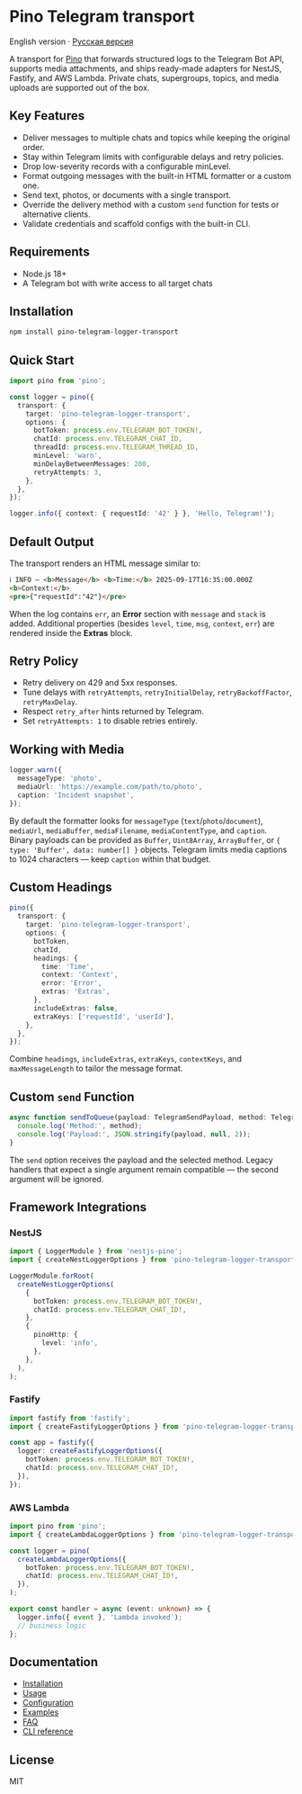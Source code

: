 ﻿# Pino Telegram transport

English version · [Русская версия](README.ru.md)

A transport for [Pino](https://github.com/pinojs/pino) that forwards structured logs to the Telegram Bot API, supports media attachments, and ships ready-made adapters for NestJS, Fastify, and AWS Lambda. Private chats, supergroups, topics, and media uploads are supported out of the box.

## Key Features

- Deliver messages to multiple chats and topics while keeping the original order.
- Stay within Telegram limits with configurable delays and retry policies.
- Drop low-severity records with a configurable minLevel.
- Format outgoing messages with the built-in HTML formatter or a custom one.
- Send text, photos, or documents with a single transport.
- Override the delivery method with a custom `send` function for tests or alternative clients.
- Validate credentials and scaffold configs with the built-in CLI.

## Requirements

- Node.js 18+
- A Telegram bot with write access to all target chats

## Installation

```bash
npm install pino-telegram-logger-transport
```

## Quick Start

```typescript
import pino from 'pino';

const logger = pino({
  transport: {
    target: 'pino-telegram-logger-transport',
    options: {
      botToken: process.env.TELEGRAM_BOT_TOKEN!,
      chatId: process.env.TELEGRAM_CHAT_ID,
      threadId: process.env.TELEGRAM_THREAD_ID,
      minLevel: 'warn',
      minDelayBetweenMessages: 200,
      retryAttempts: 3,
    },
  },
});

logger.info({ context: { requestId: '42' } }, 'Hello, Telegram!');
```

## Default Output

The transport renders an HTML message similar to:

```html
ℹ️ INFO — <b>Message</b> <b>Time:</b> 2025-09-17T16:35:00.000Z
<b>Context:</b>
<pre>{"requestId":"42"}</pre>
```

When the log contains `err`, an **Error** section with `message` and `stack` is added. Additional properties (besides `level`, `time`, `msg`, `context`, `err`) are rendered inside the **Extras** block.

## Retry Policy

- Retry delivery on 429 and 5xx responses.
- Tune delays with `retryAttempts`, `retryInitialDelay`, `retryBackoffFactor`, `retryMaxDelay`.
- Respect `retry_after` hints returned by Telegram.
- Set `retryAttempts: 1` to disable retries entirely.

## Working with Media

```typescript
logger.warn({
  messageType: 'photo',
  mediaUrl: 'https://example.com/path/to/photo',
  caption: 'Incident snapshot',
});
```

By default the formatter looks for `messageType` (`text`/`photo`/`document`), `mediaUrl`, `mediaBuffer`, `mediaFilename`, `mediaContentType`, and `caption`.
Binary payloads can be provided as `Buffer`, `Uint8Array`, `ArrayBuffer`, or `{ type: 'Buffer', data: number[] }` objects.
Telegram limits media captions to 1024 characters — keep `caption` within that budget.

## Custom Headings

```typescript
pino({
  transport: {
    target: 'pino-telegram-logger-transport',
    options: {
      botToken,
      chatId,
      headings: {
        time: 'Time',
        context: 'Context',
        error: 'Error',
        extras: 'Extras',
      },
      includeExtras: false,
      extraKeys: ['requestId', 'userId'],
    },
  },
});
```

Combine `headings`, `includeExtras`, `extraKeys`, `contextKeys`, and `maxMessageLength` to tailor the message format.

## Custom `send` Function

```typescript
async function sendToQueue(payload: TelegramSendPayload, method: TelegramMethod) {
  console.log('Method:', method);
  console.log('Payload:', JSON.stringify(payload, null, 2));
}
```

The `send` option receives the payload and the selected method. Legacy handlers that expect a single argument remain compatible — the second argument will be ignored.

## Framework Integrations

### NestJS

```typescript
import { LoggerModule } from 'nestjs-pino';
import { createNestLoggerOptions } from 'pino-telegram-logger-transport';

LoggerModule.forRoot(
  createNestLoggerOptions(
    {
      botToken: process.env.TELEGRAM_BOT_TOKEN!,
      chatId: process.env.TELEGRAM_CHAT_ID!,
    },
    {
      pinoHttp: {
        level: 'info',
      },
    },
  ),
);
```

### Fastify

```typescript
import fastify from 'fastify';
import { createFastifyLoggerOptions } from 'pino-telegram-logger-transport';

const app = fastify({
  logger: createFastifyLoggerOptions({
    botToken: process.env.TELEGRAM_BOT_TOKEN!,
    chatId: process.env.TELEGRAM_CHAT_ID!,
  }),
});
```

### AWS Lambda

```typescript
import pino from 'pino';
import { createLambdaLoggerOptions } from 'pino-telegram-logger-transport';

const logger = pino(
  createLambdaLoggerOptions({
    botToken: process.env.TELEGRAM_BOT_TOKEN!,
    chatId: process.env.TELEGRAM_CHAT_ID!,
  }),
);

export const handler = async (event: unknown) => {
  logger.info({ event }, 'Lambda invoked');
  // business logic
};
```

## Documentation

- [Installation](docs/install.en.md)
- [Usage](docs/usage.en.md)
- [Configuration](docs/configuration.en.md)
- [Examples](docs/examples.en.md)
- [FAQ](docs/faq.en.md)
- [CLI reference](docs/cli.en.md)

## License

MIT
